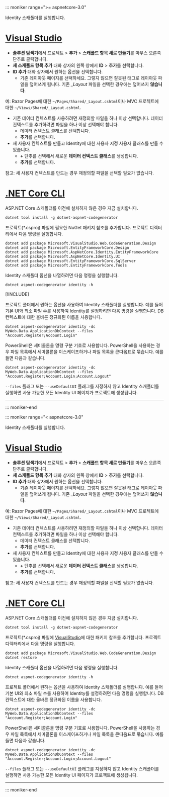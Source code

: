::: moniker range=">= aspnetcore-3.0"

Identity 스캐폴더를 실행합니다.

# <a name="visual-studiotabvisual-studio"></a>[Visual Studio](#tab/visual-studio)

* **솔루션 탐색기**에서 프로젝트 > **추가** > **스캐폴드 항목 새로 만들기**를 마우스 오른쪽 단추로 클릭합니다.
* **새 스캐폴드 항목 추가** 대화 상자의 왼쪽 창에서 **ID** > **추가**를 선택합니다.
* **ID 추가** 대화 상자에서 원하는 옵션을 선택합니다.
  * 기존 레이아웃 페이지를 선택하세요. 그렇지 않으면 잘못된 태그로 레이아웃 파일을 덮어쓰게 됩니다. 기존 *\_Layout* 파일을 선택한 경우에는 덮어쓰지 **않습니다**.

 예: Razor Pages에 대한 `~/Pages/Shared/_Layout.cshtml`이나 MVC 프로젝트에 대한 `~/Views/Shared/_Layout.cshtml`.
* 기존 데이터 컨텍스트를 사용하려면 재정의할 파일을 하나 이상 선택합니다. 데이터 컨텍스트를 추가하려면 파일을 하나 이상 선택해야 합니다.
  * 데이터 컨텍스트 클래스를 선택합니다.
  * **추가**를 선택합니다.
* 새 사용자 컨텍스트를 만들고 Identity에 대한 사용자 지정 사용자 클래스를 만들 수 있습니다.
  * **+** 단추를 선택해서 새로운 **데이터 컨텍스트 클래스**를 생성합니다.
  * **추가**를 선택합니다.

참고: 새 사용자 컨텍스트를 만드는 경우 재정의할 파일을 선택할 필요가 없습니다.

# <a name="net-core-clitabnetcore-cli"></a>[.NET Core CLI](#tab/netcore-cli)

ASP.NET Core 스캐폴더를 이전에 설치하지 않은 경우 지금 설치합니다.

```dotnetcli
dotnet tool install -g dotnet-aspnet-codegenerator
```

프로젝트(\*.csproj) 파일에 필요한 NuGet 패키지 참조를 추가합니다. 프로젝트 디렉터리에서 다음 명령을 실행합니다.

```dotnetcli
dotnet add package Microsoft.VisualStudio.Web.CodeGeneration.Design
dotnet add package Microsoft.EntityFrameworkCore.Design
dotnet add package Microsoft.AspNetCore.Identity.EntityFrameworkCore
dotnet add package Microsoft.AspNetCore.Identity.UI
dotnet add package Microsoft.EntityFrameworkCore.SqlServer
dotnet add package Microsoft.EntityFrameworkCore.Tools
```

Identity 스캐폴더 옵션을 나열하려면 다음 명령을 실행합니다.

```dotnetcli
dotnet aspnet-codegenerator identity -h
```

[!INCLUDE[](~/includes/scaffoldTFM.md)]

프로젝트 폴더에서 원하는 옵션을 사용하여 Identity 스캐폴더를 실행합니다. 예를 들어 기본 UI와 최소 파일 수를 사용하여 Identity를 설정하려면 다음 명령을 실행합니다. DB 컨텍스트에 대한 올바른 정규화된 이름을 사용합니다.

```dotnetcli
dotnet aspnet-codegenerator identity -dc MyWeb.Data.ApplicationDbContext --files "Account.Register;Account.Login"
```

PowerShell은 세미콜론을 명령 구분 기호로 사용합니다. PowerShell을 사용하는 경우 파일 목록에서 세미콜론을 이스케이프하거나 파일 목록을 큰따옴표로 묶습니다. 예를 들면 다음과 같습니다.

```dotnetcli
dotnet aspnet-codegenerator identity -dc MyWeb.Data.ApplicationDbContext --files "Account.Register;Account.Login;Account.Logout"
```

`--files` 플래그 또는 `--useDefaultUI` 플래그를 지정하지 않고 Identity 스캐폴더를 실행하면 사용 가능한 모든 Identity UI 페이지가 프로젝트에 생성됩니다.

---

::: moniker-end

::: moniker range="< aspnetcore-3.0"

Identity 스캐폴더를 실행합니다.

# <a name="visual-studiotabvisual-studio"></a>[Visual Studio](#tab/visual-studio)

* **솔루션 탐색기**에서 프로젝트 > **추가** > **스캐폴드 항목 새로 만들기**를 마우스 오른쪽 단추로 클릭합니다.
* **새 스캐폴드 항목 추가** 대화 상자의 왼쪽 창에서 **ID** > **추가**를 선택합니다.
* **ID 추가** 대화 상자에서 원하는 옵션을 선택합니다.
  * 기존 레이아웃 페이지를 선택하세요. 그렇지 않으면 잘못된 태그로 레이아웃 파일을 덮어쓰게 됩니다. 기존 *\_Layout* 파일을 선택한 경우에는 덮어쓰지 **않습니다**.

 예: Razor Pages에 대한 `~/Pages/Shared/_Layout.cshtml`이나 MVC 프로젝트에 대한 `~/Views/Shared/_Layout.cshtml`.
* 기존 데이터 컨텍스트를 사용하려면 재정의할 파일을 하나 이상 선택합니다. 데이터 컨텍스트를 추가하려면 파일을 하나 이상 선택해야 합니다.
  * 데이터 컨텍스트 클래스를 선택합니다.
  * **추가**를 선택합니다.
* 새 사용자 컨텍스트를 만들고 Identity에 대한 사용자 지정 사용자 클래스를 만들 수 있습니다.
  * **+** 단추를 선택해서 새로운 **데이터 컨텍스트 클래스**를 생성합니다.
  * **추가**를 선택합니다.

참고: 새 사용자 컨텍스트를 만드는 경우 재정의할 파일을 선택할 필요가 없습니다.

# <a name="net-core-clitabnetcore-cli"></a>[.NET Core CLI](#tab/netcore-cli)

ASP.NET Core 스캐폴더를 이전에 설치하지 않은 경우 지금 설치합니다.

```dotnetcli
dotnet tool install -g dotnet-aspnet-codegenerator
```

프로젝트(\*.csproj) 파일에 [VisualStudio](https://www.nuget.org/packages/Microsoft.VisualStudio.Web.CodeGeneration.Design/)에 대한 패키지 참조를 추가합니다. 프로젝트 디렉터리에서 다음 명령을 실행합니다.

```dotnetcli
dotnet add package Microsoft.VisualStudio.Web.CodeGeneration.Design
dotnet restore
```

Identity 스캐폴더 옵션을 나열하려면 다음 명령을 실행합니다.

```dotnetcli
dotnet aspnet-codegenerator identity -h
```

프로젝트 폴더에서 원하는 옵션을 사용하여 Identity 스캐폴더를 실행합니다. 예를 들어 기본 UI와 최소 파일 수를 사용하여 Identity를 설정하려면 다음 명령을 실행합니다. DB 컨텍스트에 대한 올바른 정규화된 이름을 사용합니다.

```dotnetcli
dotnet aspnet-codegenerator identity -dc MyWeb.Data.ApplicationDbContext --files "Account.Register;Account.Login"
```

PowerShell은 세미콜론을 명령 구분 기호로 사용합니다. PowerShell을 사용하는 경우 파일 목록에서 세미콜론을 이스케이프하거나 파일 목록을 큰따옴표로 묶습니다. 예를 들면 다음과 같습니다.

```dotnetcli
dotnet aspnet-codegenerator identity -dc MyWeb.Data.ApplicationDbContext --files "Account.Register;Account.Login;Account.Logout"
```

`--files` 플래그 또는 `--useDefaultUI` 플래그를 지정하지 않고 Identity 스캐폴더를 실행하면 사용 가능한 모든 Identity UI 페이지가 프로젝트에 생성됩니다.

---

::: moniker-end